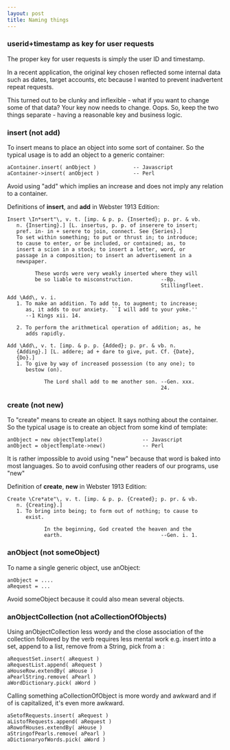 ```yaml
---
layout: post
title: Naming things
---
```


### userid+timestamp as key for user requests

The proper key for user requests is simply the user ID and timestamp.

In a recent application, the original key chosen reflected some internal data
such as dates, target accounts, etc because I wanted to prevent inadvertent
repeat requests. 

This turned out to be clunky and inflexible - what if you want to change some
of that data? Your key now needs to change. Oops. So, keep the two things
separate - having a reasonable key and business logic.

### insert (not add)

To insert means to place an object into some sort of container. So the typical
usage is to add an object to a generic container:

    aContainer.insert( anObject )            -- Javascript
    aContainer->insert( anObject )           -- Perl

Avoid using "add" which implies an increase and does not imply any relation to
a container.

Definitions of **insert**, and **add**  in Webster 1913 Edition:

    Insert \In*sert"\, v. t. [imp. & p. p. {Inserted}; p. pr. & vb.
       n. {Inserting}.] [L. insertus, p. p. of inserere to insert;
       pref. in- in + serere to join, connect. See {Series}.]
       To set within something; to put or thrust in; to introduce;
       to cause to enter, or be included, or contained; as, to
       insert a scion in a stock; to insert a letter, word, or
       passage in a composition; to insert an advertisement in a
       newspaper.

             These words were very weakly inserted where they will
             be so liable to misconstruction.         --Bp.
                                                      Stillingfleet.

    Add \Add\, v. i.
       1. To make an addition. To add to, to augment; to increase;
          as, it adds to our anxiety. ``I will add to your yoke.''
          --1 Kings xii. 14.

       2. To perform the arithmetical operation of addition; as, he
          adds rapidly.

    Add \Add\, v. t. [imp. & p. p. {Added}; p. pr. & vb. n.
       {Adding}.] [L. addere; ad + dare to give, put. Cf. {Date},
       {Do}.]
       1. To give by way of increased possession (to any one); to
          bestow (on).

                The Lord shall add to me another son. --Gen. xxx.
                                                      24.

### create (not new)

To "create" means to create an object. It says nothing about the container. So
the typical usage is to create an object from some kind of template:

    anObject = new objectTemplate()             -- Javascript
    anObject = objectTemplate->new()            -- Perl

It is rather impossible to avoid using "new" because that word is baked into
most languages. So to avoid confusing other readers of our programs, use "new"

Definition of **create**, **new**  in Webster 1913 Edition:

    Create \Cre*ate"\, v. t. [imp. & p. p. {Created}; p. pr. & vb.
       n. {Creating}.]
       1. To bring into being; to form out of nothing; to cause to
          exist.

                In the beginning, God created the heaven and the
                earth.                                --Gen. i. 1.

### anObject (not someObject)

To name a single generic object, use anObject:

    anObject = ....
    aRequest = ...

Avoid someObject because it could also mean several objects.

### anObjectCollection (not aCollectionOfObjects)

Using anObjectCollection less wordy and the close association of the
collection followed by the verb requires less mental work e.g. insert into a
set, append to a list, remove from a String, pick from a :

    aRequestSet.insert( aRequest ) 
    aRequestList.append( aRequest )
    aHouseRow.extendBy( aHouse )
    aPearlString.remove( aPearl )
    aWordDictionary.pick( aWord )

Calling something aCollectionOfObject is more wordy and awkward and if of is
capitalized, it's even more awkward.

    aSetofRequests.insert( aRequest )
    aListofRequests.append( aRequest )
    aRowofHouses.extendBy( aHouse )
    aStringofPearls.remove( aPearl )
    aDictionaryofWords.pick( aWord )

